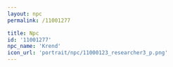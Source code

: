 ```yaml
---
layout: npc
permalink: /11001277

title: Npc
id: '11001277'
npc_name: 'Krend'
icon_url: 'portrait/npc/11000123_researcher3_p.png'
---
```


